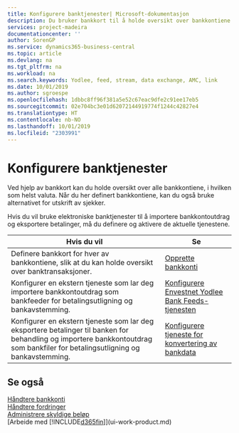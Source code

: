 ```yaml
---
title: Konfigurere banktjenester| Microsoft-dokumentasjon
description: Du bruker bankkort til å holde oversikt over bankkontiene dine og definere bankfeeder, for eksempel Yodlee, for å utveksle data.
services: project-madeira
documentationcenter: ''
author: SorenGP
ms.service: dynamics365-business-central
ms.topic: article
ms.devlang: na
ms.tgt_pltfrm: na
ms.workload: na
ms.search.keywords: Yodlee, feed, stream, data exchange, AMC, link
ms.date: 10/01/2019
ms.author: sgroespe
ms.openlocfilehash: 1dbbc8ff96f381a5e52c67eac9dfe2c91ee17eb5
ms.sourcegitcommit: 02e704bc3e01d62072144919774f1244c42827e4
ms.translationtype: HT
ms.contentlocale: nb-NO
ms.lasthandoff: 10/01/2019
ms.locfileid: "2303991"
---
```

# <a name="setting-up-banking"></a>Konfigurere banktjenester
Ved hjelp av bankkort kan du holde oversikt over alle bankkontiene, i hvilken som helst valuta. Når du her definert bankkontiene, kan du også bruke alternativet for utskrift av sjekker.

Hvis du vil bruke elektroniske banktjenester til å importere bankkontoutdrag og eksportere betalinger, må du definere og aktivere de aktuelle tjenestene.

| Hvis du vil | Se |
| --- | --- |
| Definere bankkort for hver av bankkontiene, slik at du kan holde oversikt over banktransaksjoner. |[Opprette bankkonti](bank-how-setup-bank-accounts.md) |
| Konfigurer en ekstern tjeneste som lar deg importere bankkontoutdrag som bankfeeder for betalingsutligning og bankavstemming. |[Konfigurere Envestnet Yodlee Bank Feeds-tjenesten](bank-how-setup-bank-statement-service.md) |
| Konfigurer en ekstern tjeneste som lar deg eksportere betalinger til banken for behandling og importere bankkontoutdrag som bankfiler for betalingsutligning og bankavstemming. |[Konfigurere tjeneste for konvertering av bankdata](bank-how-setup-bank-data-conversion-service.md) |

## <a name="see-also"></a>Se også
[Håndtere bankkonti](bank-manage-bank-accounts.md)  
[Håndtere fordringer](receivables-manage-receivables.md)  
[Administrere skyldige beløp](payables-manage-payables.md)  
[Arbeide med [!INCLUDE[d365fin](includes/d365fin_md.md)]](ui-work-product.md)
